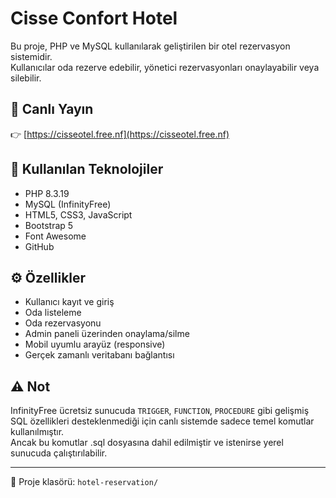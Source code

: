 # Cisse Confort Hotel

Bu proje, PHP ve MySQL kullanılarak geliştirilen bir otel rezervasyon sistemidir.  
Kullanıcılar oda rezerve edebilir, yönetici rezervasyonları onaylayabilir veya silebilir.

## 🔗 Canlı Yayın
👉 [https://cisseotel.free.nf](https://cisseotel.free.nf)

## 🧩 Kullanılan Teknolojiler
- PHP 8.3.19
- MySQL (InfinityFree)
- HTML5, CSS3, JavaScript
- Bootstrap 5
- Font Awesome
- GitHub

## ⚙️ Özellikler
- Kullanıcı kayıt ve giriş
- Oda listeleme
- Oda rezervasyonu
- Admin paneli üzerinden onaylama/silme
- Mobil uyumlu arayüz (responsive)
- Gerçek zamanlı veritabanı bağlantısı

## ⚠️ Not
InfinityFree ücretsiz sunucuda `TRIGGER`, `FUNCTION`, `PROCEDURE` gibi gelişmiş SQL özellikleri desteklenmediği için canlı sistemde sadece temel komutlar kullanılmıştır.  
Ancak bu komutlar .sql dosyasına dahil edilmiştir ve istenirse yerel sunucuda çalıştırılabilir.

---

📁 Proje klasörü: `hotel-reservation/`  
